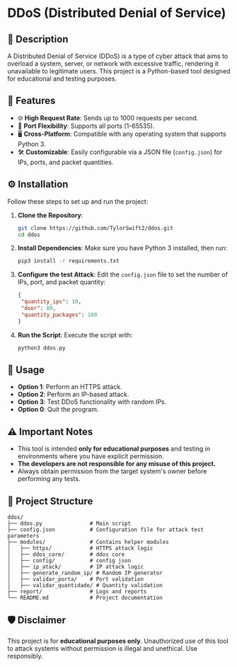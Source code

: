 # DDoS (Distributed Denial of Service)

## 📖 Description
A Distributed Denial of Service (DDoS) is a type of cyber attack that aims to overload a system, server, or network with excessive traffic, rendering it unavailable to legitimate users. This project is a Python-based tool designed for educational and testing purposes.

## 🚀 Features
- 🌐 **High Request Rate**: Sends up to 1000 requests per second.
- 🔌 **Port Flexibility**: Supports all ports (1-65535).
- 🖥️ **Cross-Platform**: Compatible with any operating system that supports Python 3.
- 🛠️ **Customizable**: Easily configurable via a JSON file (`config.json`) for IPs, ports, and packet quantities.

## ⚙️ Installation
Follow these steps to set up and run the project:

1. **Clone the Repository**:
   ```bash
   git clone https://github.com/TylorSwift2/ddos.git
   cd ddos
   ```

2. **Install Dependencies**:
   Make sure you have Python 3 installed, then run:
   ```bash
   pip3 install -r requirements.txt
   ```

3. **Configure the test Attack**:
   Edit the `config.json` file to set the number of IPs, port, and packet quantity:
   ```json
   {
    "quantity_ips": 10,
    "door": 80,
    "quantity_packages": 100
   }
   ```

4. **Run the Script**:
   Execute the script with:
   ```bash
   python3 ddos.py
   ```

## 📝 Usage
- **Option 1**: Perform an HTTPS attack.
- **Option 2**: Perform an IP-based attack.
- **Option 3**: Test DDoS functionality with random IPs.
- **Option 0**: Quit the program.

## ⚠️ Important Notes
- This tool is intended **only for educational purposes** and testing in environments where you have explicit permission.
- **The developers are not responsible for any misuse of this project.**
- Always obtain permission from the target system's owner before performing any tests.

## 📂 Project Structure
```
ddos/
├── ddos.py               # Main script
├── config.json           # Configuration file for attack test parameters
├── modules/              # Contains helper modules
│   ├── https/            # HTTPS attack logic
│   ├── ddos_core/        # ddos core
│   ├── config/           # config json
│   ├── ip_atack/         # IP attack logic
│   ├── generate_random_ip/ # Random IP generator
│   ├── validar_porta/    # Port validation
│   ├── validar_quantidade/ # Quantity validation
├── report/               # Logs and reports
└── README.md             # Project documentation
```

## 🛡️ Disclaimer
This project is for **educational purposes only**. Unauthorized use of this tool to attack systems without permission is illegal and unethical. Use responsibly.
